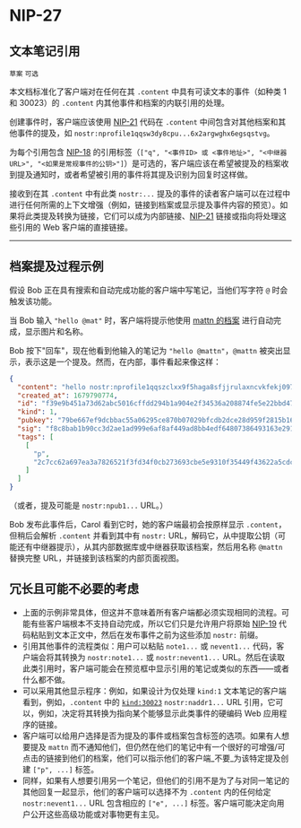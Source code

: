 NIP-27
======

文本笔记引用
--------------------

`草案` `可选`

本文档标准化了客户端对在任何在其 `.content` 中具有可读文本的事件（如种类 1 和 30023）的 `.content` 内其他事件和档案的内联引用的处理。

创建事件时，客户端应该使用 [NIP-21](21_ZH.md) 代码在 `.content` 中间包含对其他档案和其他事件的提及，如 `nostr:nprofile1qqsw3dy8cpu...6x2argwghx6egsqstvg`。

为每个引用包含 [NIP-18](18_ZH.md) 的引用标签（`["q", "<事件ID> 或 <事件地址>", "<中继器URL>", "<如果是常规事件的公钥>"]`）是可选的，客户端应该在希望被提及的档案收到提及通知时，或者希望被引用的事件将其提及识别为回复时这样做。

接收到在其 `.content` 中有此类 `nostr:...` 提及的事件的读者客户端可以在过程中进行任何所需的上下文增强（例如，链接到档案或显示提及事件内容的预览）。如果将此类提及转换为链接，它们可以成为内部链接、[NIP-21](21_ZH.md) 链接或指向将处理这些引用的 Web 客户端的直接链接。

---

## 档案提及过程示例

假设 Bob 正在具有搜索和自动完成功能的客户端中写笔记，当他们写字符 `@` 时会触发该功能。

当 Bob 输入 `"hello @mat"` 时，客户端将提示他使用 [mattn 的档案](https://njump.me/npub1937vv2nf06360qn9y8el6d8sevnndy7tuh5nzre4gj05xc32tnwqauhaj6) 进行自动完成，显示图片和名称。

Bob 按下"回车"，现在他看到他输入的笔记为 `"hello @mattn"`，`@mattn` 被突出显示，表示这是一个提及。然而，在内部，事件看起来像这样：

```json
{
  "content": "hello nostr:nprofile1qqszclxx9f5haga8sfjjrulaxncvkfekj097t6f3pu65f86rvg49ehqj6f9dh",
  "created_at": 1679790774,
  "id": "f39e9b451a73d62abc5016cffdd294b1a904e2f34536a208874fe5e22bbd47cf",
  "kind": 1,
  "pubkey": "79be667ef9dcbbac55a06295ce870b07029bfcdb2dce28d959f2815b16f81798",
  "sig": "f8c8bab1b90cc3d2ae1ad999e6af8af449ad8bb4edf64807386493163e29162b5852a796a8f474d6b1001cddbaac0de4392838574f5366f03cc94cf5dfb43f4d",
  "tags": [
    [
      "p",
      "2c7cc62a697ea3a7826521f3fd34f0cb273693cbe5e9310f35449f43622a5cdc"
    ]
  ]
}
```

（或者，提及可能是 `nostr:npub1...` URL。）

Bob 发布此事件后，Carol 看到它时，她的客户端最初会按原样显示 `.content`，但稍后会解析 `.content` 并看到其中有 `nostr:` URL，解码它，从中提取公钥（可能还有中继器提示），从其内部数据库或中继器获取该档案，然后用名称 `@mattn` 替换完整 URL，并链接到该档案的内部页面视图。

## 冗长且可能不必要的考虑

- 上面的示例非常具体，但这并不意味着所有客户端都必须实现相同的流程。可能有些客户端根本不支持自动完成，所以它们只是允许用户将原始 [NIP-19](19_ZH.md) 代码粘贴到文本正文中，然后在发布事件之前为这些添加 `nostr:` 前缀。
- 引用其他事件的流程类似：用户可以粘贴 `note1...` 或 `nevent1...` 代码，客户端会将其转换为 `nostr:note1...` 或 `nostr:nevent1...` URL。然后在读取此类引用时，客户端可能会在预览框中显示引用的笔记或类似的东西——或者什么都不做。
- 可以采用其他显示程序：例如，如果设计为仅处理 `kind:1` 文本笔记的客户端看到，例如，`.content` 中的 [`kind:30023`](23_ZH.md) `nostr:naddr1...` URL 引用，它可以，例如，决定将其转换为指向某个能够显示此类事件的硬编码 Web 应用程序的链接。
- 客户端可以给用户选择是否为提及的事件或档案包含标签的选项。如果有人想要提及 `mattn` 而不通知他们，但仍然在他们的笔记中有一个很好的可增强/可点击的链接到他们的档案，他们可以指示他们的客户端_不要_为该特定提及创建 `["p", ...]` 标签。
- 同样，如果有人想要引用另一个笔记，但他们的引用不是为了与对同一笔记的其他回复一起显示，他们的客户端可以选择不为 `.content` 内的任何给定 `nostr:nevent1...` URL 包含相应的 `["e", ...]` 标签。客户端可能决定向用户公开这些高级功能或对事物更有主见。

